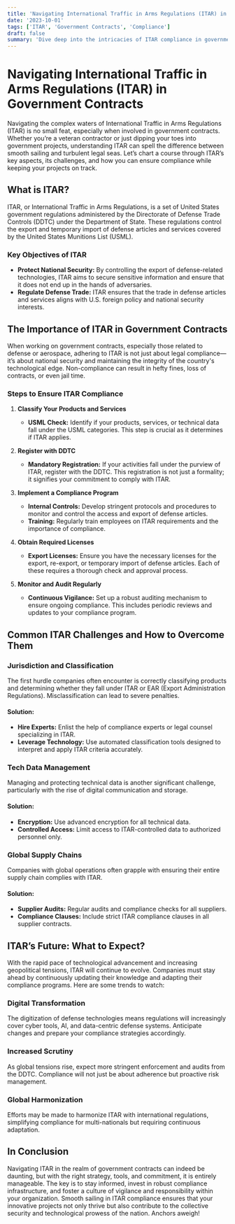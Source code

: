 ```yaml
---
title: 'Navigating International Traffic in Arms Regulations (ITAR) in Government Contracts'
date: '2023-10-01'
tags: ['ITAR', 'Government Contracts', 'Compliance']
draft: false
summary: 'Dive deep into the intricacies of ITAR compliance in government contracts, ensuring your projects sail smoothly while adhering to critical regulations.'
---
```


# Navigating International Traffic in Arms Regulations (ITAR) in Government Contracts

Navigating the complex waters of International Traffic in Arms Regulations (ITAR) is no small feat, especially when involved in government contracts. Whether you’re a veteran contractor or just dipping your toes into government projects, understanding ITAR can spell the difference between smooth sailing and turbulent legal seas. Let’s chart a course through ITAR’s key aspects, its challenges, and how you can ensure compliance while keeping your projects on track.

## What is ITAR?

ITAR, or International Traffic in Arms Regulations, is a set of United States government regulations administered by the Directorate of Defense Trade Controls (DDTC) under the Department of State. These regulations control the export and temporary import of defense articles and services covered by the United States Munitions List (USML).

### Key Objectives of ITAR

- **Protect National Security:** By controlling the export of defense-related technologies, ITAR aims to secure sensitive information and ensure that it does not end up in the hands of adversaries.
- **Regulate Defense Trade:** ITAR ensures that the trade in defense articles and services aligns with U.S. foreign policy and national security interests.

## The Importance of ITAR in Government Contracts

When working on government contracts, especially those related to defense or aerospace, adhering to ITAR is not just about legal compliance—it’s about national security and maintaining the integrity of the country's technological edge. Non-compliance can result in hefty fines, loss of contracts, or even jail time.

### Steps to Ensure ITAR Compliance

1. **Classify Your Products and Services**
   - **USML Check:** Identify if your products, services, or technical data fall under the USML categories. This step is crucial as it determines if ITAR applies.

2. **Register with DDTC**
   - **Mandatory Registration:** If your activities fall under the purview of ITAR, register with the DDTC. This registration is not just a formality; it signifies your commitment to comply with ITAR.

3. **Implement a Compliance Program**
   - **Internal Controls:** Develop stringent protocols and procedures to monitor and control the access and export of defense articles.
   - **Training:** Regularly train employees on ITAR requirements and the importance of compliance.

4. **Obtain Required Licenses**
   - **Export Licenses:** Ensure you have the necessary licenses for the export, re-export, or temporary import of defense articles. Each of these requires a thorough check and approval process.

5. **Monitor and Audit Regularly**
   - **Continuous Vigilance:** Set up a robust auditing mechanism to ensure ongoing compliance. This includes periodic reviews and updates to your compliance program.

## Common ITAR Challenges and How to Overcome Them

### Jurisdiction and Classification
The first hurdle companies often encounter is correctly classifying products and determining whether they fall under ITAR or EAR (Export Administration Regulations). Misclassification can lead to severe penalties.

#### Solution:
- **Hire Experts:** Enlist the help of compliance experts or legal counsel specializing in ITAR.
- **Leverage Technology:** Use automated classification tools designed to interpret and apply ITAR criteria accurately.

### Tech Data Management
Managing and protecting technical data is another significant challenge, particularly with the rise of digital communication and storage.

#### Solution:
- **Encryption:** Use advanced encryption for all technical data.
- **Controlled Access:** Limit access to ITAR-controlled data to authorized personnel only.

### Global Supply Chains
Companies with global operations often grapple with ensuring their entire supply chain complies with ITAR.

#### Solution:
- **Supplier Audits:** Regular audits and compliance checks for all suppliers.
- **Compliance Clauses:** Include strict ITAR compliance clauses in all supplier contracts.

## ITAR’s Future: What to Expect?

With the rapid pace of technological advancement and increasing geopolitical tensions, ITAR will continue to evolve. Companies must stay ahead by continuously updating their knowledge and adapting their compliance programs. Here are some trends to watch:

### Digital Transformation
The digitization of defense technologies means regulations will increasingly cover cyber tools, AI, and data-centric defense systems. Anticipate changes and prepare your compliance strategies accordingly.

### Increased Scrutiny
As global tensions rise, expect more stringent enforcement and audits from the DDTC. Compliance will not just be about adherence but proactive risk management.

### Global Harmonization
Efforts may be made to harmonize ITAR with international regulations, simplifying compliance for multi-nationals but requiring continuous adaptation.

## In Conclusion

Navigating ITAR in the realm of government contracts can indeed be daunting, but with the right strategy, tools, and commitment, it is entirely manageable. The key is to stay informed, invest in robust compliance infrastructure, and foster a culture of vigilance and responsibility within your organization. Smooth sailing in ITAR compliance ensures that your innovative projects not only thrive but also contribute to the collective security and technological prowess of the nation. Anchors aweigh!